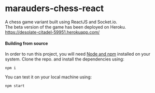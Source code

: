 # marauders-chess-react
A chess game variant built using ReactJS and Socket.io.\
The beta version of the game has been deployed on Heroku.\
https://desolate-citadel-59951.herokuapp.com/

#### Building from source
In order to run this project, you will need [Node and npm](https://nodejs.org/en/) installed on your system.
Clone the repo. and install the dependencies using:
```
npm i
```
You can test it on your local machine using:
```
npm start
```